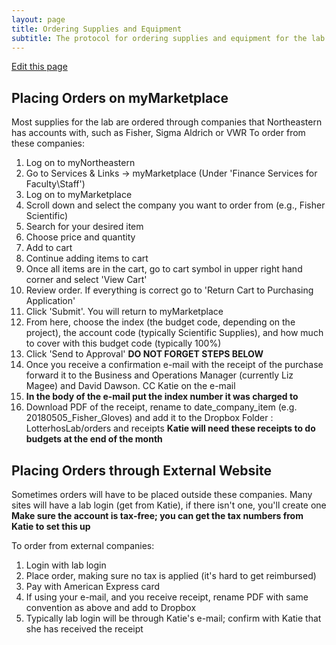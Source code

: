```yaml
---
layout: page
title: Ordering Supplies and Equipment
subtitle: The protocol for ordering supplies and equipment for the lab
---
```


[Edit this page](https://github.com/DrK-Lo/lotterhoslabprotocols/edit/gh-pages/general_ordering.md)

## Placing Orders on myMarketplace
Most supplies for the lab are ordered through companies that Northeastern has accounts with, such as Fisher, Sigma Aldrich or VWR
To order from these companies:

1. Log on to myNortheastern
2. Go to Services & Links -> myMarketplace (Under \'Finance Services for Faculty\\Staff\')
3. Log on to myMarketplace
4. Scroll down and select the company you want to order from (e.g., Fisher Scientific)
5. Search for your desired item
6. Choose price and quantity
7. Add to cart
8. Continue adding items to cart
9. Once all items are in the cart, go to cart symbol in upper right hand corner and select \'View Cart\'
10. Review order. If everything is correct go to \'Return Cart to Purchasing Application\'
11. Click \'Submit\'. You will return to myMarketplace
12. From here, choose the index (the budget code, depending on the project), the account code (typically Scientific Supplies), and how much to cover with this budget code (typically 100%)
13. Click \'Send to Approval\'
**DO NOT FORGET STEPS BELOW**
14. Once you receive a confirmation e-mail with the receipt of the purchase forward it to the Business and Operations Manager (currently Liz Magee) and David Dawson. CC Katie on the e-mail
15. **In the body of the e-mail put the index number it was charged to**
16. Download PDF of the receipt, rename to date\_company\_item (e.g. 20180505\_Fisher\_Gloves) and add it to the Dropbox Folder : LotterhosLab/orders and receipts 
**Katie will need these receipts to do budgets at the end of the month**

## Placing Orders through External Website
Sometimes orders will have to be placed outside these companies. Many sites will have a lab login (get from Katie), if there isn't one, you'll create one
**Make sure the account is tax-free; you can get the tax numbers from Katie to set this up**

To order from external companies:

1. Login with lab login
2. Place order, making sure no tax is applied (it\'s hard to get reimbursed)
3. Pay with American Express card
4. If using your e-mail, and you receive receipt, rename PDF with same convention as above and add to Dropbox
5. Typically lab login will be through Katie's e-mail; confirm with Katie that she has received the receipt
